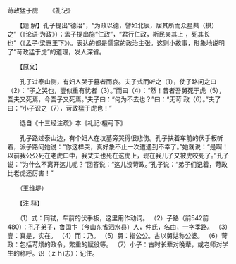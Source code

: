 苛政猛于虎
　　《礼记》

　　【题 解】孔子提出“德治”，“为政以德，譬如北辰，居其所而众星共（拱）之”（《论语·为政》）；孟子提出施“仁政”，“君行仁政，斯民亲其上 ，死其长也”（《孟子·梁惠王下》）。表达的都是儒家的政治主张。这则小故事，形象地说明了“苛政猛于虎”的道理，发人深省。

　　【原文】

　　孔子过泰山侧，有妇人哭于墓者而哀。夫子式而听之（1），使子路问之曰（2）：“子之哭也，壹似重有忧者（3）。”而曰（4）：“然！昔者吾舅死于虎（5），吾夫又死焉，今吾子又死焉。”夫子曰：“何为不去也？”曰：“无苛 政（6）。”夫了曰：“小子识之（7），苛政猛于虎也！” 

　　选自《十三经注疏》本《礼记·檀弓下》

　　孔子路过泰山边，有个妇人在坟墓旁哭得很悲伤。孔子扶着车前的伏手板听着，派子路问她说：“你这样哭，真好象不止一次遭遇到不幸了。”她就说：“是啊！以前我公公死在老虎口中，我丈夫也死在这虎上，现在我儿子又被虎咬死了。”孔子说：“为什么不离开这儿呢？”回答说：“这儿没苛政。”孔子说：“弟子们记着，苛政比老虎还厉害！” 

　　（王维堤）

　　【注 释】 

　　（1）式：同轼，车前的伏手板，这里用作动词。 （2）子路（前542前480）：孔子弟子，鲁国卞（今山东省泗水县）人，仲氏，名由，一字季路。 （3）壹：真是，实在。 （4）而：乃。 （5）舅：指公公。古以舅姑称公婆。 （6）苛政：包括苛烦的政令，繁重的赋役等。 （7）小子：古时长辈对晚辈，或老师对学生的称呼。识（ｚｈì志）：记住。 



